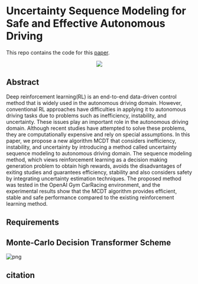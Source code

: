 # Uncertainty Sequence Modeling for Safe and Effective Autonomous Driving

This repo contains the code for this [paper]().

<p align="center">
    <img src="https://github.com/LoteeYoon/uncertainty-sequence-modeling/blob/main/CarRacing_simulation.gif?raw=true">
</p>

## Abstract
Deep reinforcement learning(RL) is an end-to-end data-driven control method that is widely used in the autonomous driving domain. However, conventional RL approaches have difficulties in applying it to autonomous driving tasks due to problems such as inefficiency, instability, and uncertainty. These issues play an important role in the autonomous driving domain. Although recent studies have attempted to solve these problems, they are computationally expensive and rely on special assumptions. In this paper, we propose a new algorithm MCDT that considers inefficiency, instability, and uncertainty by introducing a method called uncertainty sequence modeling to autonomous driving domain. The sequence modeling method, which views reinforcement learning as a decision making generation problem to obtain high rewards, avoids the disadvantages of exiting studies and guarantees efficiency, stability and also considers safety by integrating uncertainty estimation techniques. The proposed method was tested in the OpenAI Gym CarRacing environment, and the experimental results show that the MCDT algorithm provides efficient, stable and safe performance compared to the existing reinforcement learning method.

## Requirements


## Monte-Carlo Decision Transformer Scheme

![png](https://github.com/LoteeYoon/Uncertainty_Sequece_Modeling/blob/main/MCDT_scheme.PNG?raw=true)


## citation
